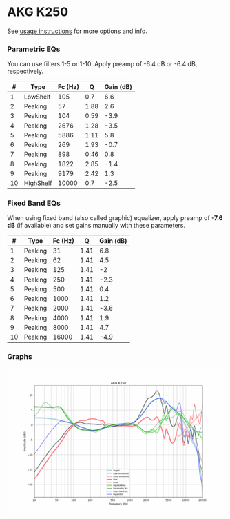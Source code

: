 # AKG K250
See [usage instructions](https://github.com/jaakkopasanen/AutoEq#usage) for more options and info.

### Parametric EQs
You can use filters 1-5 or 1-10. Apply preamp of -6.4 dB or -6.4 dB, respectively.

|   # | Type      |   Fc (Hz) |    Q |   Gain (dB) |
|-----|-----------|-----------|------|-------------|
|   1 | LowShelf  |       105 | 0.7  |         6.6 |
|   2 | Peaking   |        57 | 1.88 |         2.6 |
|   3 | Peaking   |       104 | 0.59 |        -3.9 |
|   4 | Peaking   |      2676 | 1.28 |        -3.5 |
|   5 | Peaking   |      5886 | 1.11 |         5.8 |
|   6 | Peaking   |       269 | 1.93 |        -0.7 |
|   7 | Peaking   |       898 | 0.46 |         0.8 |
|   8 | Peaking   |      1822 | 2.85 |        -1.4 |
|   9 | Peaking   |      9179 | 2.42 |         1.3 |
|  10 | HighShelf |     10000 | 0.7  |        -2.5 |

### Fixed Band EQs
When using fixed band (also called graphic) equalizer, apply preamp of **-7.6 dB** (if available) and set gains manually with these parameters.

|   # | Type    |   Fc (Hz) |    Q |   Gain (dB) |
|-----|---------|-----------|------|-------------|
|   1 | Peaking |        31 | 1.41 |         6.8 |
|   2 | Peaking |        62 | 1.41 |         4.5 |
|   3 | Peaking |       125 | 1.41 |        -2   |
|   4 | Peaking |       250 | 1.41 |        -2.3 |
|   5 | Peaking |       500 | 1.41 |         0.4 |
|   6 | Peaking |      1000 | 1.41 |         1.2 |
|   7 | Peaking |      2000 | 1.41 |        -3.6 |
|   8 | Peaking |      4000 | 1.41 |         1.9 |
|   9 | Peaking |      8000 | 1.41 |         4.7 |
|  10 | Peaking |     16000 | 1.41 |        -4.9 |

### Graphs
![](./AKG%20K250.png)
